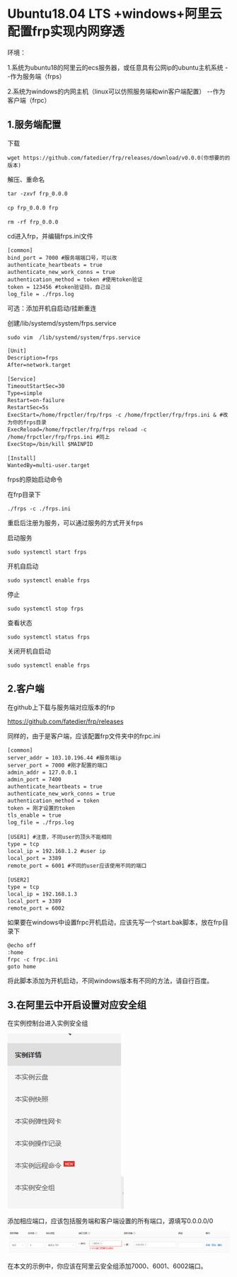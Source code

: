 # Ubuntu18.04 LTS +windows+阿里云配置frp实现内网穿透

环境：

1.系统为ubuntu18的阿里云的ecs服务器，或任意具有公网ip的ubuntu主机系统   --作为服务端（frps）

2.系统为windows的内网主机（linux可以仿照服务端和win客户端配置） --作为客户端（frpc）



## 1.服务端配置

下载

```
wget https://github.com/fatedier/frp/releases/download/v0.0.0(你想要的的版本)
```

解压、重命名

```
tar -zxvf frp_0.0.0

cp frp_0.0.0 frp

rm -rf frp_0.0.0
```

cd进入frp，并编辑frps.ini文件

```
[common]
bind_port = 7000 #服务端端口号，可以改
authenticate_heartbeats = true
authenticate_new_work_conns = true
authentication_method = token #使用token验证
token = 123456 #token验证码，自己设
log_file = ./frps.log
```

可选：添加开机自启动/挂断重连

创建/lib/systemd/system/frps.service

```
sudo vim  /lib/systemd/system/frps.service
```



```
[Unit]
Description=frps
After=network.target

[Service]
TimeoutStartSec=30
Type=simple
Restart=on-failure
RestartSec=5s
ExecStart=/home/frpctler/frp/frps -c /home/frpctler/frp/frps.ini & #改为你的frps目录
ExecReload=/home/frpctler/frp/frps reload -c /home/frpctler/frp/frps.ini #同上
ExecStop=/bin/kill $MAINPID

[Install]
WantedBy=multi-user.target

```

frps的原始启动命令

在frp目录下

```
./frps -c ./frps.ini
```

重启后注册为服务，可以通过服务的方式开关frps

启动服务

```
sudo systemctl start frps
```

开机自启动

```
sudo systemctl enable frps 
```

停止

```
sudo systemctl stop frps

```

查看状态

```
sudo systemctl status frps
```

关闭开机自启动

```
sudo systemctl enable frps
```

## 2.客户端

在github上下载与服务端对应版本的frp

https://github.com/fatedier/frp/releases

同样的，由于是客户端，应该配置frp文件夹中的frpc.ini

```
[common]
server_addr = 103.10.196.44 #服务端ip
server_port = 7000 #刚才配置的端口
admin_addr = 127.0.0.1
admin_port = 7400
authenticate_heartbeats = true
authenticate_new_work_conns = true
authentication_method = token
token = 刚才设置的token
tls_enable = true
log_file = ./frps.log

[USER1] #注意，不同user的顶头不能相同
type = tcp
local_ip = 192.168.1.2 #user ip
local_port = 3389
remote_port = 6001 #不同的user应该使用不同的端口
    
[USER2]
type = tcp
local_ip = 192.168.1.3
local_port = 3389
remote_port = 6002
```

如果要在windows中设置frpc开机启动，应该先写一个start.bak脚本，放在frp目录下

```
@echo off
:home
frpc -c frpc.ini
goto home
```

将此脚本添加为开机启动，不同windows版本有不同的方法，请自行百度。

## 3.在阿里云中开启设置对应安全组

在实例控制台进入实例安全组

![QQ图片20200715174626](image/QQ图片20200715174626.png)

添加相应端口，应该包括服务端和客户端设置的所有端口，源填写0.0.0.0/0



![QQ图片20200715174626](image/QQ图片20200715174626-1594806695450.png)

在本文的示例中，你应该在阿里云安全组添加7000、6001、6002端口。
